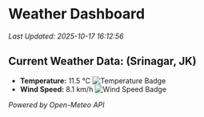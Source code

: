 
# Weather Dashboard

_Last Updated: 2025-10-17 16:12:56_

## Current Weather Data: (Srinagar, JK)
- **Temperature:** 11.5 °C ![Temperature Badge](https://img.shields.io/badge/Temperature-Low%20Temp-blue)
- **Wind Speed:** 8.1 km/h ![Wind Speed Badge](https://img.shields.io/badge/Wind%20Speed-Light%20Wind-blue)

*Powered by Open-Meteo API*

